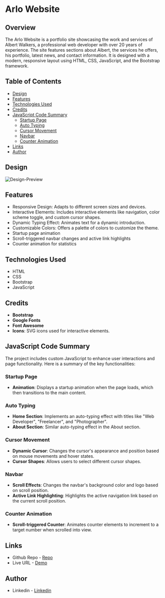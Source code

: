 # Arlo Website

## Overview

The Arlo Website is a portfolio site showcasing the work and services of Albert Walkers, a professional web developer with over 20 years of experience. The site features sections about Albert, the services he offers, his portfolio, latest news, and contact information. It is designed with a modern, responsive layout using HTML, CSS, JavaScript, and the Bootstrap framework.

## Table of Contents

- [Design](#design)
- [Features](#features)
- [Technologies Used](#technologies-used)
- [Credits](#credits)
- [JavaScript Code Summary](#javascript-code-summary)
  - [Startup Page](#startup-page)
  - [Auto Typing](#auto-typing)
  - [Cursor Movement](#cursor-movement)
  - [Navbar](#navbar)
  - [Counter Animation](#counter-animation)
- [Links](#links)
- [Author](#author)

## Design
![Design-Preview](./design/design-preivew.png)

## Features

- Responsive Design: Adapts to different screen sizes and devices.
- Interactive Elements: Includes interactive elements like navigation, color scheme toggle, and custom cursor shapes.
- Dynamic Typing Effect: Animates text for a dynamic introduction.
- Customizable Colors: Offers a palette of colors to customize the theme.
- Startup page animation
- Scroll-triggered navbar changes and active link highlights
- Counter animation for statistics

## Technologies Used

- HTML
- CSS
- Bootstrap
- JavaScript

## Credits

- **Bootstrap**
- **Google Fonts**
- **Font Awesome**
- **Icons**: SVG icons used for interactive elements.

## JavaScript Code Summary

The project includes custom JavaScript to enhance user interactions and page functionality. Here is a summary of the key functionalities:

### Startup Page

- **Animation**: Displays a startup animation when the page loads, which then transitions to the main content.

### Auto Typing

- **Home Section**: Implements an auto-typing effect with titles like "Web Developer", "Freelancer", and "Photographer".
- **About Section**: Similar auto-typing effect in the About section.

### Cursor Movement

- **Dynamic Cursor**: Changes the cursor's appearance and position based on mouse movements and hover states.
- **Cursor Shapes**: Allows users to select different cursor shapes.

### Navbar

- **Scroll Effects**: Changes the navbar's background color and logo based on scroll position.
- **Active Link Highlighting**: Highlights the active navigation link based on the current scroll position.

### Counter Animation

- **Scroll-triggered Counter**: Animates counter elements to increment to a target number when scrolled into view.


## Links

- Github Repo - [Repo](https://github.com/basemsameh/Arlo-Page.git)
- Live URL - [Demo](https://basemsameh.github.io/Arlo-Page/)

## Author

- Linkedin - [Linkedin](https://www.linkedin.com/in/basem-sameh-671b5b212/)